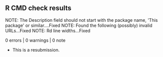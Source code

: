## R CMD check results

NOTE: The Description field should not start with the package name,
'This package' or similar....Fixed
NOTE: Found the following (possibly) invalid URLs...Fixed
NOTE: Rd line widths...Fixed

0 errors | 0 warnings | 0 note

* This is a resubmission.
